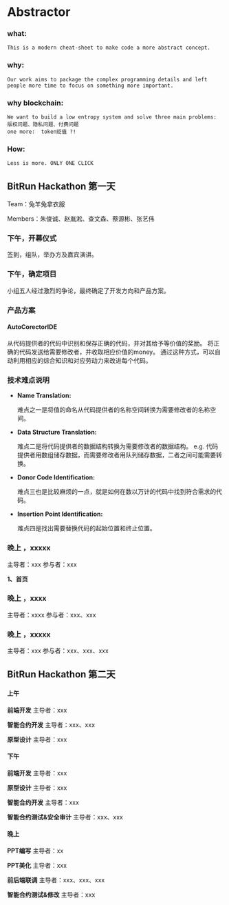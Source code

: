 # Abstractor 
### what: 
	This is a modern cheat-sheet to make code a more abstract concept.
### why:
	Our work aims to package the complex programming details and left people more time to focus on something more important.
### why blockchain:
	We want to build a low entropy system and solve three main problems:
	版权问题、隐私问题、付费问题
 	one more:  token贬值 ?!
### How:
	Less is more. ONLY ONE CLICK	
	
## BitRun Hackathon 第一天
Team：兔羊兔拿衣服

Members：朱俊诚、赵胤淞、查文森、蔡源彬、张艺伟

### 下午，开幕仪式 ###

签到，组队，举办方及嘉宾演讲。

### 下午，确定项目 ###

小组五人经过激烈的争论，最终确定了开发方向和产品方案。

### 产品方案

#### AutoCorectorIDE

从代码提供者的代码中识别和保存正确的代码，并对其给予等价值的奖励。
将正确的代码发送给需要修改者，并收取相应价值的money。
通过这种方式，可以自动利用相应的综合知识和对应劳动力来改进每个代码。

### 技术难点说明
* **Name Translation:**

  难点之一是将值的命名从代码提供者的名称空间转换为需要修改者的名称空间。

* **Data Structure Translation:**

  难点二是将代码提供者的数据结构转换为需要修改者的数据结构。
  e.g. 代码提供者用数组储存数据，而需要修改者用队列储存数据，二者之间可能需要转换。

* **Donor Code Identification:**

  难点三也是比较麻烦的一点，就是如何在数以万计的代码中找到符合需求的代码。

* **Insertion Point Identification:**

  难点四是找出需要替换代码的起始位置和终止位置。

### 晚上 ，xxxxx ###
主导者：xxx
参与者：xxx

**1、首页**

### 晚上 ，xxxx ###
主导者：xxxx
参与者：xxx、xxx


### 晚上 ，xxxxx ###
主导者：xxx
参与者：xxx、xxx、xxx


## BitRun Hackathon 第二天
####  上午
 **前端开发**
主导者：xxx

 **智能合约开发**
主导者：xxx、xxx

 **原型设计**
主导者：xxx

####  下午
 **前端开发**
主导者：xxx

 **原型设计**
主导者：xxx 

 **智能合约开发**
主导者：xxx

 **智能合约测试&安全审计**
主导者：xxx、xxx

####  晚上
 **PPT编写**
主导者：xx 

 **PPT美化**
主导者：xxx 

 **前后端联调**
主导者：xxx、xxx、xxx

 **智能合约测试&修改**
主导者：xxx
